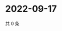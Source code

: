 # 2022-09-17

共 0 条

<!-- BEGIN WEIBO -->
<!-- 最后更新时间 Sat Sep 17 2022 00:07:00 GMT+0800 (China Standard Time) -->

<!-- END WEIBO -->
